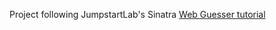Project following JumpstartLab's Sinatra [Web Guesser tutorial](http://tutorials.jumpstartlab.com/projects/web_guesser.html)
